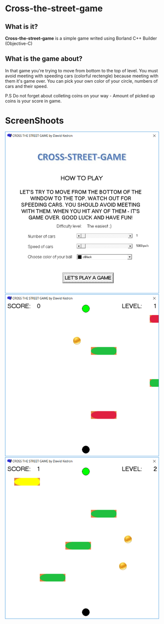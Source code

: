 # Cross-the-street-game

## What is it?

**Cross-the-street-game** is a simple game writed using Borland C++ Builder (Objective-C)

## What is the game about?

In that game you're trying to move from bottom to the top of level. You must avoid meeting with speeding cars (colorful rectengle) because meeting with them it's game over. You can pick your own color of your circle, numbers of cars and their speed. 

P.S Do not forget about colleting coins on your way - Amount of picked up coins is your score in game.

# ScreenShoots

![alt](https://github.com/dedronek/cross-the-street-game/blob/master/cross.PNG?raw=true)
![alt](https://github.com/dedronek/cross-the-street-game/blob/master/cross2.PNG?raw=true)
![alt](https://github.com/dedronek/cross-the-street-game/blob/master/cross3.PNG?raw=true)

